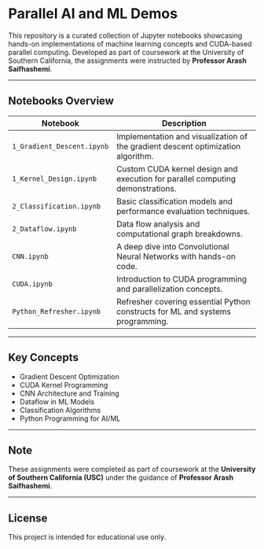 # Parallel AI and ML Demos 

This repository is a curated collection of Jupyter notebooks showcasing hands-on implementations of machine learning concepts and CUDA-based parallel computing. Developed as part of coursework at the University of Southern California, the assignments were instructed by **Professor Arash Saifhashemi**.

---

## Notebooks Overview

| Notebook | Description |
|----------|-------------|
| `1_Gradient_Descent.ipynb` | Implementation and visualization of the gradient descent optimization algorithm. |
| `1_Kernel_Design.ipynb` | Custom CUDA kernel design and execution for parallel computing demonstrations. |
| `2_Classification.ipynb` | Basic classification models and performance evaluation techniques. |
| `2_Dataflow.ipynb` | Data flow analysis and computational graph breakdowns. |
| `CNN.ipynb` | A deep dive into Convolutional Neural Networks with hands-on code. |
| `CUDA.ipynb` | Introduction to CUDA programming and parallelization concepts. |
| `Python_Refresher.ipynb` | Refresher covering essential Python constructs for ML and systems programming. |

---

##  Key Concepts

- Gradient Descent Optimization
- CUDA Kernel Programming
- CNN Architecture and Training
- Dataflow in ML Models
- Classification Algorithms
- Python Programming for AI/ML

---

##  Note

These assignments were completed as part of coursework at the **University of Southern California (USC)** under the guidance of **Professor Arash Saifhashemi**.

---

## License

This project is intended for educational use only.
